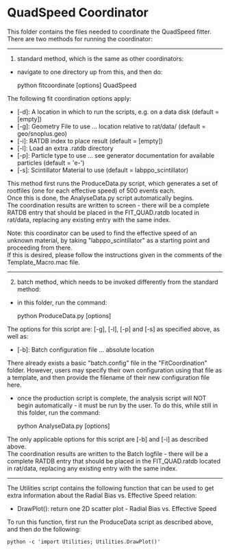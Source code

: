 # QuadSpeed Coordinator
This folder contains the files needed to coordinate the QuadSpeed fitter.  
There are two methods for running the coordinator:

-------------------------

1) standard method, which is the same as other coordinators:
- navigate to one directory up from this, and then do:

    python fitcoordinate [options] QuadSpeed

The following fit coordination options apply:
- [-d]: A location in which to run the scripts, e.g. on a data disk (default = [empty])
- [-g]: Geometry File to use ... location relative to rat/data/ (default = geo/snoplus.geo)
- [-i]: RATDB index to place result (default = [empty])
- [-l]: Load an extra .ratdb directory
- [-p]: Particle type to use ... see generator documentation for available particles (default = 'e-')
- [-s]: Scintillator Material to use (default = labppo_scintillator)

This method first runs the ProduceData.py script, which generates a set of rootfiles (one for each effective speed) of 500 events each.  
Once this is done, the AnalyseData.py script automatically begins.  
The coordination results are written to screen - there will be a complete RATDB entry that should be placed in the FIT_QUAD.ratdb located in rat/data, replacing any existing entry with the same index.  

Note: this coordinator can be used to find the effective speed of an unknown material, by taking "labppo_scintillator" as a starting point and proceeding from there.  
If this is desired, please follow the instructions given in the comments of the Template_Macro.mac file.  

-------------------------

2) batch method, which needs to be invoked differently from the standard method:
- in this folder, run the command:

    python ProduceData.py [options]

The options for this script are: [-g], [-l], [-p] and [-s] as specified above, as well as:
- [-b]: Batch configuration file ... absolute location

There already exists a basic "batch.config" file in the "FitCoordination" folder.  However, users may specify their own configuration using that file as a template, and then provide the filename of their new configuration file here.  

- once the production script is complete, the analysis script will NOT begin automatically - it must be run by the user.  To do this, while still in this folder, run the command:

    python AnalyseData.py [options]

The only applicable options for this script are [-b] and [-i] as described above.  
The coordination results are written to the Batch logfile - there will be a complete RATDB entry that should be placed in the FIT_QUAD.ratdb located in rat/data, replacing any existing entry with the same index.  

-------------------------

The Utilities script contains the following function that can be used to get extra information about the Radial Bias vs. Effective Speed relation:  
- DrawPlot(): return one 2D scatter plot - Radial Bias vs. Effective Speed  

To run this function, first run the ProduceData script as described above, and then do the following:

    python -c 'import Utilities; Utilities.DrawPlot()'

